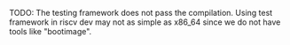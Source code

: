 TODO: The testing framework does not pass the compilation. Using test framework in riscv dev may not as simple as x86_64 since we do not have tools like "bootimage".